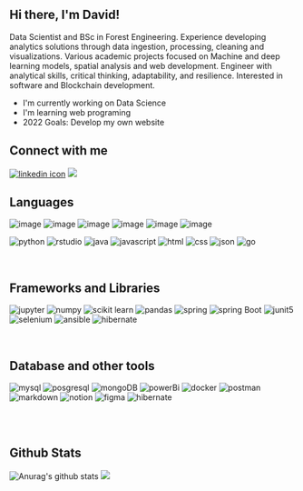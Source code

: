 ## Hi there, I'm David!

Data Scientist and BSc in Forest Engineering. Experience developing analytics solutions through data ingestion, processing, cleaning and visualizations. Various academic projects focused on Machine and deep learning models, spatial analysis and web development. Engineer with analytical skills, critical thinking, adaptability, and resilience. Interested in software and Blockchain development.

- I'm currently working on Data Science
- I'm learning web programing
- 2022 Goals: Develop my own website

## Connect with me

[<img alt="linkedin icon" src="https://img.shields.io/badge/LinkedIn-0077B5?style=for-the-badge&logo=linkedin&logoColor=white"/>][linkedin]
[<img src="https://img.shields.io/badge/Twitter-1DA1F2?style=for-the-badge&logo=twitter&logoColor=white"/>][twitter]<br />

## Languages

![image](https://img.shields.io/badge/R-276DC3?style=for-the-badge&logo=r&logoColor=white)
![image](https://img.shields.io/badge/R-276DC3?style=for-the-badge&logo=r&logoColor=white)
![image](https://img.shields.io/badge/R-276DC3?style=for-the-badge&logo=r&logoColor=white)
![image](https://img.shields.io/badge/R-276DC3?style=for-the-badge&logo=r&logoColor=white)
![image](https://img.shields.io/badge/R-276DC3?style=for-the-badge&logo=r&logoColor=white)
![image](https://img.shields.io/badge/R-276DC3?style=for-the-badge&logo=r&logoColor=white)

<img alt="python" src="https://img.shields.io/badge/Python-FFD43B?style=for-the-badge&logo=python&logoColor=blue"/>
<img alt="rstudio" src="https://img.shields.io/badge/R-276DC3?style=for-the-badge&logo=r&logoColor=white"/>
<img alt="java" src="https://img.shields.io/badge/Java-ED8B00?style=for-the-badge&logo=java&logoColor=white"/>
<img alt="javascript" src="https://img.shields.io/badge/JavaScript-323330?style=for-the-badge&logo=javascript&logoColor=F7DF1E"/>
<img alt="html" src="https://img.shields.io/badge/HTML5-E34F26?style=for-the-badge&logo=html5&logoColor=white"/>
<img alt="css"src="https://img.shields.io/badge/CSS3-1572B6?style=for-the-badge&logo=css3&logoColor=white"/>
<img alt="json" src="https://img.shields.io/badge/json-5E5C5C?style=for-the-badge&logo=json&logoColor=white"/>
<img alt="go" src="https://img.shields.io/badge/Go-00ADD8?style=for-the-badge&logo=go&logoColor=white"/><br />

&nbsp; <br>

## Frameworks and Libraries

<img alt="jupyter" src="https://img.shields.io/badge/Jupyter-F37626.svg?&style=for-the-badge&logo=Jupyter&logoColor=white"/>
<img alt="numpy" src="https://img.shields.io/badge/Numpy-777BB4?style=for-the-badge&logo=numpy&logoColor=white"/>
<img alt="scikit learn" src="https://img.shields.io/badge/scikit_learn-F7931E?style=for-the-badge&logo=scikit-learn&logoColor=white"/>
<img alt="pandas" src="https://img.shields.io/badge/Pandas-2C2D72?style=for-the-badge&logo=pandas&logoColor=white"/>
<img alt="spring" src="https://img.shields.io/badge/Spring-6DB33F?style=for-the-badge&logo=spring&logoColor=white"/>
<img alt="spring Boot" src="https://img.shields.io/badge/Spring_Boot-F2F4F9?style=for-the-badge&logo=spring-boot"/>
<img alt="junit5" src="https://img.shields.io/badge/Junit5-25A162?style=for-the-badge&logo=junit5&logoColor=white"/>
<img alt="selenium" src="https://img.shields.io/badge/Selenium-43B02A?style=for-the-badge&logo=Selenium&logoColor=white"/>
<img alt="ansible" src="https://img.shields.io/badge/Ansible-000000?style=for-the-badge&logo=ansible&logoColor=white"/>
<img alt="hibernate" src="https://img.shields.io/badge/Hibernate-59666C?style=for-the-badge&logo=Hibernate&logoColor=white"/><br />

&nbsp; <br>

## Database and other tools

<img alt="mysql" src="https://img.shields.io/badge/MySQL-005C84?style=for-the-badge&logo=mysql&logoColor=white"/>
<img alt="posgresql" src="https://img.shields.io/badge/PostgreSQL-316192?style=for-the-badge&logo=postgresql&logoColor=white"/>
<img alt="mongoDB" src="https://img.shields.io/badge/MongoDB-4EA94B?style=for-the-badge&logo=mongodb&logoColor=white"/>
<img alt="powerBi" src="https://img.shields.io/badge/PowerBI-F2C811?style=for-the-badge&logo=Power%20BI&logoColor=white"/>
<img alt="docker" src="https://img.shields.io/badge/Docker-2CA5E0?style=for-the-badge&logo=docker&logoColor=white"/>
<img alt="postman" src="https://img.shields.io/badge/Postman-FF6C37?style=for-the-badge&logo=Postman&logoColor=white"/>
<img alt="markdown" src="https://img.shields.io/badge/Markdown-000000?style=for-the-badge&logo=markdown&logoColor=white"/>
<img alt="notion" src="https://img.shields.io/badge/Notion-000000?style=for-the-badge&logo=notion&logoColor=white"/>
<img alt="figma" src="https://img.shields.io/badge/Figma-F24E1E?style=for-the-badge&logo=figma&logoColor=white"/>
<img alt="hibernate" src="https://img.shields.io/badge/qgis-3.24_Tisler-93b023?&style=for-the-badge&logo=qgis&logoColor=white"/><br />
<br />


&nbsp; <br>

## Github Stats

<img src="https://github-readme-stats.vercel.app/api?username=Detrivinog&show_icons=true&include_all_commits=true&theme=great-gatsby" alt="Anurag's github stats" />
<img src="https://github-readme-stats.vercel.app/api/top-langs/?username=Detrivinog&layout=compact&theme=great-gatsby" />

[linkedin]: https://www.linkedin.com/in/davidtrivinog/
[twitter]: https://twitter.com/DavidTrivinoG
[facebook]: https://www.facebook.com/david.e.trivino/
[youtube]: https://www.youtube.com/channel/UCL9mbgEcnXa751bTrlm39GQ